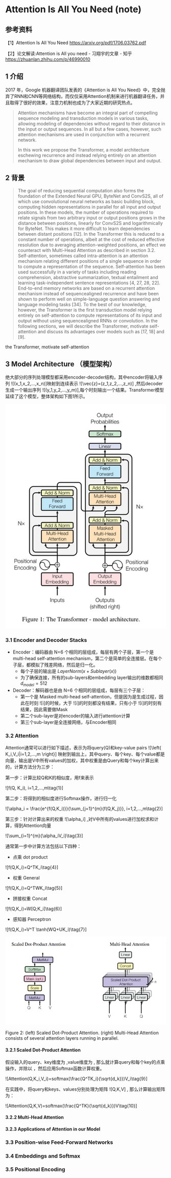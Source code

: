 # Attention Is All You Need (note)

## 参考资料

【1】Attention Is All You Need https://arxiv.org/pdf/1706.03762.pdf

【2】论文解读:Attention is All you need - 习翔宇的文章 - 知乎
https://zhuanlan.zhihu.com/p/46990010

## 1 介绍

2017 年，Google 机器翻译团队发表的《Attention is All You Need》中，完全抛弃了RNN和CNN等网络结构，而仅仅采用Attention机制来进行机器翻译任务，并且取得了很好的效果，注意力机制也成为了大家近期的研究热点。

> Attention mechanisms have become an integral part of compelling sequence modeling and transduction models in various tasks, allowing modeling of dependencies without regard to their distance in the input or output sequences. In all but a few cases, however, such attention mechanisms are used in conjunction with a recurrent network.
>
> In this work we propose the Transformer, a model architecture eschewing recurrence and instead relying entirely on an attention mechanism to draw global dependencies between input and output.

## 2 背景 

> The goal of reducing sequential computation also forms the foundation of the Extended Neural GPU, ByteNet and ConvS2S, all of which use convolutional neural networks as basic building block, computing hidden representations in parallel for all input and output positions. In these models, the number of operations required to relate signals from two arbitrary input or output positions grows in the distance between positions, linearly for ConvS2S and logarithmically for ByteNet. This makes it more difficult to learn dependencies between distant positions [12]. In the Transformer this is reduced to a constant number of operations, albeit at the cost of reduced effective resolution due to averaging attention-weighted positions, an effect we counteract with Multi-Head Attention as described in section 3.2.
> Self-attention, sometimes called intra-attention is an attention mechanism relating different positions of a single sequence in order to compute a representation of the sequence. Self-attention has been used successfully in a variety of tasks including reading comprehension, abstractive summarization, textual entailment and learning task-independent sentence representations [4, 27, 28, 22]. End-to-end memory networks are based on a recurrent attention mechanism instead of sequencealigned recurrence and have been shown to perform well on simple-language question answering and language modeling tasks [34].
> To the best of our knowledge, however, the Transformer is the first transduction model relying entirely on self-attention to compute representations of its input and output without using sequencealigned RNNs or convolution. In the following sections, we will describe the Transformer, motivate self-attention and discuss its advantages over models such as [17, 18] and [9].

 the Transformer, motivate self-attention

##  3  Model Architecture （模型架构）

绝大部分的序列处理模型都采用encoder-decoder结构，其中encoder将输入序列 ![(x_1,x_2,...,x_n)]映射到连续表示 ![\vec{z}=(z_1,z_2,...,z_n)] ,然后decoder生成一个输出序列 ![(y_1,y_2,...,y_m)],每个时刻输出一个结果。Transformer模型延续了这个模型，整体架构如下图1所示。

![the_transformer_model_architecture](../pic/the_transformer_model_architecture.png)

### 3.1 Encoder and Decoder Stacks

* Encoder：编码器由 N=6 个相同的层组成，每层有两个子层，第一个是 multi-head self-attention mechanism，第二个是简单的全连接层。在每个子层，都模拟了残差网络，然后是归一化。
  * 每个子层的输出是 $LayerNorm(x + Sublayer(x))$
  * 为了确保连接，所有的sub-layers和embedding layer输出的维数都相同 $d_{model} = 512$
* Decoder：解码器也是由 N=6 个相同的层组成，每层有三个子层：
  * 第一个是 Masked multi-head self-attention，但是因为是生成过程，因此在时刻 ![i]的时候，大于 ![i]的时刻都没有结果，只有小于 ![i]的时刻有结果，因此需要做Mask
  * 第二个sub-layer是对encoder的输入进行attention计算
  * 第三个sub-layer是全连接网络，与Encoder相同

### 3.2 Attention

Attention通常可以进行如下描述，表示为将query(Q)和key-value pairs ![\left\{ K_i,V_i|i=1,2,...,m \right\}] 映射到输出上，其中query、每个key、每个value都是向量，输出是V中所有values的加权，其中权重是由Query和每个key计算出来的，计算方法分为三步：

第一步：计算比较Q和K的相似度，用f来表示

![f(Q, K_i), i=1,2,...,m\tag{1}]

第二步：将得到的相似度进行Softmax操作，进行归一化

![\alpha_i = \frac{e^{f(Q,K_i)}}{\sum_{j=1}^{m}{f(Q,K_j)}}, i=1,2,...,m\tag{2}]

第三步：针对计算出来的权重 ![\alpha_i] ,对V中所有的values进行加权求和计算，得到Attention向量

![\sum_{i=1}^{m}{\alpha_iV_i}\tag{3}]

通常第一步中计算方法包括以下四种：

- 点乘 dot product

![f(Q,K_i)=Q^TK_i\tag{4}]

- 权重 General

![f(Q,K_i)=Q^TWK_i\tag{5}]

- 拼接权重 Concat

![f(Q,K_i)=W[Q;K_i]\tag{6}]

- 感知器 Perceptron

![f(Q,K_i)=V^T \tanh(WQ+UK_i)\tag{7}]


![Scaled_Dot-Product_Attention_and_Multi-Head_Attention](../pic/Scaled_Dot-Product_Attention_and_Multi-Head_Attention.png)

Figure 2: (left) Scaled Dot-Product Attention. (right) Multi-Head Attention consists of several
attention layers running in parallel.

#### 3.2.1 Scaled Dot-Product Attention

假设输入的query、key维度为 ,value维度为  , 那么就计算query和每个key的点乘操作，并除以  ，然后应用Softmax函数计算权重。

![Attention(Q,K_i,V_i)=softmax(\frac{Q^TK_i}{\sqrt{d_k}})V_i\tag{9}]

在实践中，将query和keys、values分别处理为矩阵 ![Q,K,V] , 那么计算输出矩阵为：

![Attention(Q,K,V)=softmax(\frac{Q^TK}{\sqrt{d_k}})V\tag{10}]


#### 3.2.2 Multi-Head Attention



#### 3.2.3 Applications of Attention in our Model

### 3.3 Position-wise Feed-Forward Networks

### 3.4 Embeddings and Softmax

### 3.5 Positional Encoding

### 
